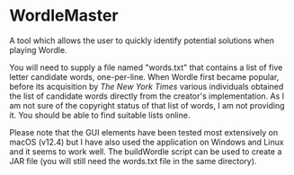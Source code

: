# WordleMaster
A tool which allows the user to quickly identify potential solutions when playing Wordle.

You will need to supply a file named "words.txt" that contains a list of five letter candidate words, one-per-line.  When Wordle first became popular, before its acquisition by <I>The New York Times</I> various individuals obtained the list of candidate words directly from the creator's implementation. As I am not sure of the copyright status of that list of words, I am not providing it. You should be able to find suitable lists online.

Please note that the GUI elements have been tested most extensively on macOS (v12.4) but I have also used the application on Windows and Linux and it seems to work well. The buildWordle script can be used to create a JAR file (you will still need the words.txt file in the same directory).
